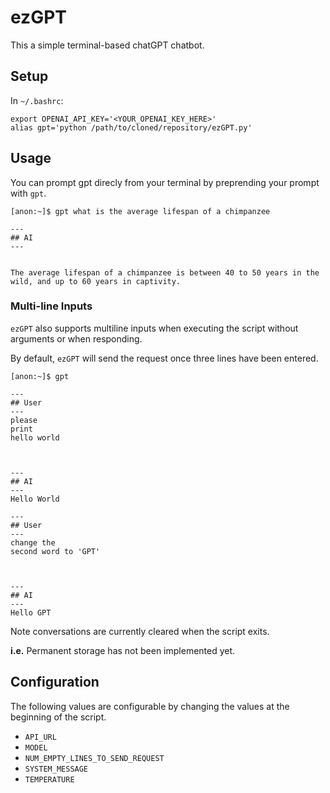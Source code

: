 # ezGPT
This a simple terminal-based chatGPT chatbot.

## Setup

In `~/.bashrc`:

```
export OPENAI_API_KEY='<YOUR_OPENAI_KEY_HERE>'
alias gpt='python /path/to/cloned/repository/ezGPT.py'
```

## Usage

You can prompt gpt direcly from your terminal by preprending your prompt with `gpt`.

```
[anon:~]$ gpt what is the average lifespan of a chimpanzee

---
## AI
---


The average lifespan of a chimpanzee is between 40 to 50 years in the wild, and up to 60 years in captivity.

```

### Multi-line Inputs

`ezGPT` also supports multiline inputs when executing the script without arguments or when responding.

By default, `ezGPT` will send the request once three lines have been entered.

```
[anon:~]$ gpt

---
## User
---
please
print
hello world



---
## AI
---
Hello World

---
## User
---
change the
second word to 'GPT'



---
## AI
---
Hello GPT
```

Note conversations are currently cleared when the script exits.

**i.e.** Permanent storage has not been implemented yet.

## Configuration

The following values are configurable by changing the values at the beginning of the script.
- `API_URL`
- `MODEL`
- `NUM_EMPTY_LINES_TO_SEND_REQUEST`
- `SYSTEM_MESSAGE`
- `TEMPERATURE`